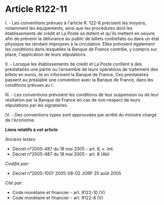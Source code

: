 # Article R122-11

I. - Les conventions prévues à l'article R. 122-8 précisent les moyens, notamment les équipements, ainsi que les procédures
dont les établissements de crédit et La Poste se dotent et qu'ils mettent en oeuvre afin de prévenir la délivrance au public
de billets contrefaits ou dans un état physique les rendant impropres à la circulation. Elles prévoient également les
conditions dans lesquelles la Banque de France contrôle, y compris sur place, l'application de leurs stipulations.

II. - Lorsque les établissements de crédit et La Poste confient à des prestataires une partie ou l'ensemble de leurs
opérations de traitement des billets en euros, ils en informent la Banque de France. Ces prestataires passent au préalable
une convention avec la Banque de France, dans les conditions prévues au I.

III. - Les conventions prévoient les conditions de leur suspension ou de leur résiliation par la Banque de France en cas de
non-respect de leurs stipulations par les signataires.

IV. - Des conventions types sont approuvées par arrêté du ministre chargé de l'économie.

**Liens relatifs à cet article**

_Anciens textes_:

  - Décret n°2005-487 du 18 mai 2005 - art. 8, v. init.
  - Décret n°2005-487 du 18 mai 2005 - art. 8 (Ab)

_Codifié par_:

  - Décret n°2005-1007 2005-08-02 JORF 25 août 2005

_Cité par_:

  - Code monétaire et financier - art. R122-10 (V)
  - Code monétaire et financier - art. R122-8 (V)
